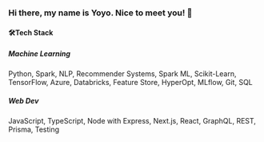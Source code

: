 ### Hi there, my name is Yoyo. Nice to meet you! 👋

<!--
**yoyotruly/yoyotruly** is a ✨ _special_ ✨ repository because its `README.md` (this file) appears on your GitHub profile.

Here are some ideas to get you started:

- 🔭 I’m currently working on ...
- 🌱 I’m currently learning ...
- 👯 I’m looking to collaborate on ...
- 🤔 I’m looking for help with ...
- 💬 Ask me about ...
- 📫 How to reach me: ...
- 😄 Pronouns: ...
- ⚡ Fun fact: ...
-->

#### 🛠Tech Stack
##### Machine Learning
Python, Spark, NLP, Recommender Systems, Spark ML, Scikit-Learn, TensorFlow, Azure, Databricks, Feature Store, HyperOpt, MLflow, Git, SQL

##### Web Dev
JavaScript, TypeScript, Node with Express, Next.js, React, GraphQL, REST, Prisma, Testing

